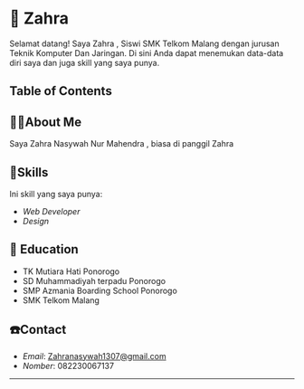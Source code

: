 # 🥞 Zahra 
Selamat datang! Saya Zahra , Siswi SMK Telkom Malang dengan jurusan Teknik Komputer Dan Jaringan. Di sini Anda dapat menemukan data-data diri saya dan juga skill yang saya punya.



## Table of Contents
  

## 😶‍🌫️About Me
Saya Zahra Nasywah Nur Mahendra , biasa di panggil Zahra 


## 💐Skills

Ini skill yang saya punya:

- *Web Developer*
- *Design*

## 🏫 Education

- TK Mutiara Hati Ponorogo
- SD Muhammadiyah terpadu Ponorogo
- SMP Azmania Boarding School Ponorogo
- SMK Telkom Malang
  


## ☎️Contact


- *Email*: Zahranasywah1307@gmail.com
- *Nomber*: 082230067137

-----------------

